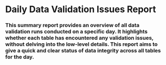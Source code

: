 # Daily Data Validation Issues Report

### This summary report provides an overview of all data validation runs conducted on a specific day. It highlights whether each table has encountered any validation issues, without delving into the low-level details. This report aims to give a quick and clear status of data integrity across all tables for the day.
